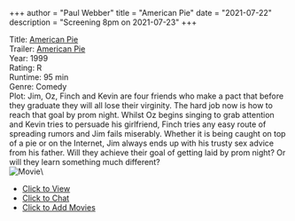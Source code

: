 +++
author = "Paul Webber"
title = "American Pie"
date = "2021-07-22"
description = "Screening 8pm on 2021-07-23"
+++

Title: [American Pie](https://www.rottentomatoes.com/m/american_pie/)\
Trailer: [American Pie](https://www.youtube.com/watch?v=iUZ3Yxok6N8)\
Year: 1999\
Rating: R\
Runtime: 95 min\
Genre: Comedy\
Plot: Jim, Oz, Finch and Kevin are four friends who make a pact that before they graduate they will all lose their virginity. The hard job now is how to reach that goal by prom night. Whilst Oz begins singing to grab attention and Kevin tries to persuade his girlfriend, Finch tries any easy route of spreading rumors and Jim fails miserably. Whether it is being caught on top of a pie or on the Internet, Jim always ends up with his trusty sex advice from his father. Will they achieve their goal of getting laid by prom night? Or will they learn something much different?\
![Movie](https://m.media-amazon.com/images/M/MV5BMTg3ODY5ODI1NF5BMl5BanBnXkFtZTgwMTkxNTYxMTE@._V1_SX300.jpg)\

* [Click to View](https://s.kast.live/g/9da8ll3kwkh)
* [Click to Chat](https://meet.jit.si/UAFSA)
* [Click to Add Movies](https://docs.google.com/spreadsheets/d/1ndfumzZ3xnx3cYl-mEmQvv08YH9JOq8IUEzZLYCUeAA/edit#gid=0)

